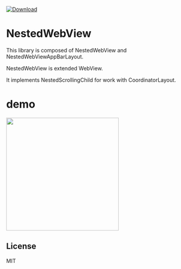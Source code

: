 [ ![Download](https://api.bintray.com/packages/marshi/maven/nestedwebview/images/download.svg) ](https://bintray.com/marshi/maven/nestedwebview/_latestVersion)

# NestedWebView
This library is composed of NestedWebView and NestedWebViewAppBarLayout.

NestedWebView is extended WebView. 

It implements NestedScrollingChild for work with CoordinatorLayout.

# demo
<img src="https://user-images.githubusercontent.com/1423942/30514260-5af489a6-9b4c-11e7-8a5e-0927742cf6da.gif" width="300"/>

## License
MIT
